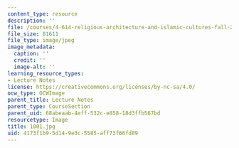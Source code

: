 ```yaml
---
content_type: resource
description: ''
file: /courses/4-614-religious-architecture-and-islamic-cultures-fall-2002/4173f1b95d149e3c5585aff73f66fd89_1001.jpg
file_size: 81611
file_type: image/jpeg
image_metadata:
  caption: ''
  credit: ''
  image-alt: ''
learning_resource_types:
- Lecture Notes
license: https://creativecommons.org/licenses/by-nc-sa/4.0/
ocw_type: OCWImage
parent_title: Lecture Notes
parent_type: CourseSection
parent_uid: 68abeaab-4eff-532c-e858-18d3ffb567bd
resourcetype: Image
title: 1001.jpg
uid: 4173f1b9-5d14-9e3c-5585-aff73f66fd89
---
```

